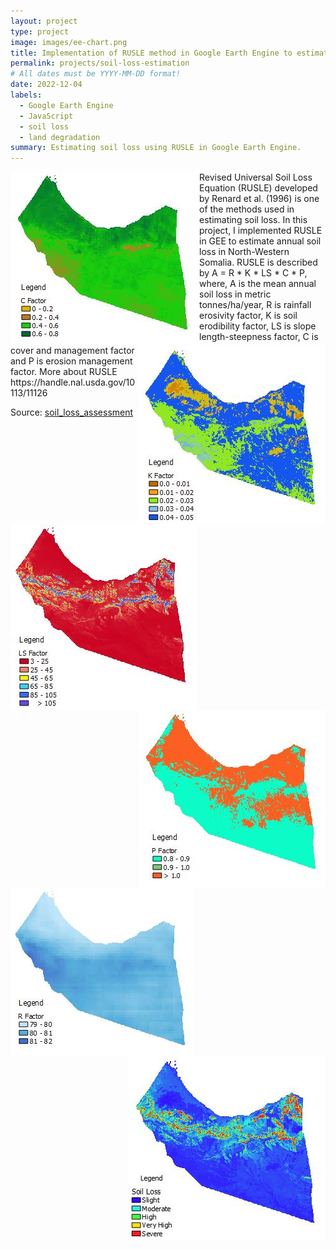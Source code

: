 ```yaml
---
layout: project
type: project
image: images/ee-chart.png
title: Implementation of RUSLE method in Google Earth Engine to estimate soil loss
permalink: projects/soil-loss-estimation
# All dates must be YYYY-MM-DD format!
date: 2022-12-04
labels:
  - Google Earth Engine
  - JavaScript
  - soil loss
  - land degradation
summary: Estimating soil loss using RUSLE in Google Earth Engine.
---
```

<section>
 <div class="ui small rounded images">
  <img align="left" class="ui image" src="../images/C.JPG">
 </div>
 <div class="ui small rounded images">
  <img align="right" class="ui image" src="../images/K.JPG">
 </div>
 <div class="ui small rounded images">
  <img align="left" class="ui image" src="../images/LS.JPG">
 </div>
 <div class="ui small rounded images">
  <img align="right" class="ui image" src="../images/P.JPG">
 </div>
 <div class="ui small rounded images">
  <img align="left" class="ui image" src="../images/R.JPG">
 </div>
 <div class="ui small rounded images">
  <img align="right" class="ui image" src="../images/annual_soil_loss.JPG">
 </div>
</section>
<section>
  <p> Revised Universal Soil Loss Equation (RUSLE) developed by Renard et al. (1996) is one of the methods used in estimating soil loss. In this project, I implemented RUSLE in GEE to estimate annual soil loss in North-Western Somalia. RUSLE is described by A = R * K * LS * C * P, where, A is the mean annual soil loss in metric tonnes/ha/year, R is rainfall erosivity factor, K is soil erodibility factor, LS is slope length-steepness factor, C is cover and management factor and P is erosion management factor. More about RUSLE https://handle.nal.usda.gov/10113/11126
  </p>
</section>
Source: <a href="https://github.com/japhethkimeu/soil_loss_estimation"><i class="large github icon "></i>soil_loss_assessment</a>


